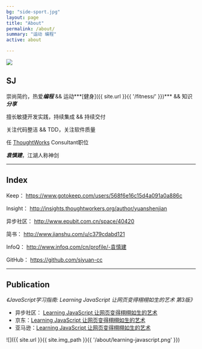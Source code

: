 ```yaml
---
bg: "side-sport.jpg"
layout: page
title: "About"
permalink: /about/
summary: "运动 编程"
active: about

---
```



<div class="header-sjyuan">
    <img src="{{ site.url }}{{ site.img_path }}{{ '/header-sjyuan.jpg' }}">
</div>

## SJ
崇尚简约，热爱***编程*** && 运动***[健身]({{ site.url }}{{ '/fitness/' }})*** && 知识***分享***

擅长敏捷开发实践，持续集成 && 持续交付

关注代码整洁 && TDD，关注软件质量

任 [ThoughtWorks](https://thoughtworks.com/) Consultant职位

***袁慎建***，江湖人称神剑

---

## Index
Keep： <https://www.gotokeep.com/users/568f6e16c15d4a091a0a886c>

Insight： <http://insights.thoughtworkers.org/author/yuanshenjian>

异步社区： <http://www.epubit.com.cn/space/40420>

简书： <http://www.jianshu.com/u/c379cdabd121>

InfoQ： <http://www.infoq.com/cn/profile/-袁慎建>

GitHub： <https://github.com/sjyuan-cc>


---

## Publication

*《JavaScript学习指南: Learning JavaScript 让网页变得栩栩如生的艺术 第3版》*

- 异步社区： [Learning JavaScript 让网页变得栩栩如生的艺术](http://www.epubit.com.cn/book/details/4223)
- 京东：[Learning JavaScript 让网页变得栩栩如生的艺术](https://item.jd.com/12123997.html)
- 亚马逊：[Learning JavaScript 让网页变得栩栩如生的艺术](https://www.amazon.cn/JavaScript%E5%AD%A6%E4%B9%A0%E6%8C%87%E5%8D%97-%E7%AC%AC3%E7%89%88-%E7%BE%8E-Ethan-Brown-%E5%B8%83%E6%9C%97/dp/B073L8PGSD/ref=sr_1_1?ie=UTF8&qid=1502982032&sr=8-1&keywords=%E8%A2%81%E6%85%8E%E5%BB%BA)

![]({{ site.url }}{{ site.img_path }}{{ '/about/learning-javascript.png' }})
